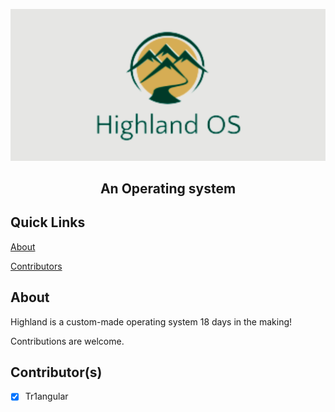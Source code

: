 ![Banner](https://raw.githubusercontent.com/Highland-OS/Highland-OS/main/Highland%20OS%20Official%20Logo.png)

<h2 align="center">An Operating system</h2>

## Quick Links
[About](https://github.com/Highland-OS/Highland-OS#about)

[Contributors](https://github.com/Highland-OS/Highland-OS#contributors)

## About
Highland is a custom-made operating system 18 days in the making!

Contributions are welcome.

## Contributor(s)
- [x] Tr1angular
